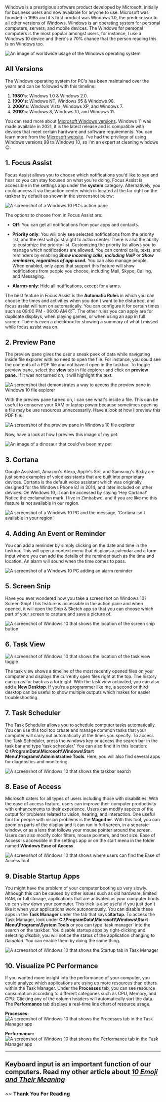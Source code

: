 Windows is a prestigious software product developed by Microsoft, initially for business users and now available for anyone to use. Microsoft was founded in 1985 and it's first product was Windows 1.0, the predecessor to all other versions of Windows. Windows is an operating system for personal computers, servers, and mobile devices. The Windows for personal computers is the most popular amongst users, for instance, I use a Windows 10 device and there's a 70% chance that the person reading this is on Windows too.

![An image of worldwide usage of the Windows operating system](https://cdn.arstechnica.net/wp-content/uploads/2021/02/market-share2.png)

## All Versions

The Windows operating system for PC's has been maintained over the years and can be followed with this timeline:

1. **1980's**: Windows 1.0 & Windows 2.0.
2. **1990's**: Windows NT, Windows 95 & Windows 98.
3. **2000's**: Windows Vista, Windows XP, and Windows 7.
4. **2010's**: Windows 8, Windows 10, and Windows 11.

You can read more about [Microsoft Windows versions](https://microsoft.fandom.com/wiki/List_of_Microsoft_Windows_versions). Windows 11 was made available in 2021, it is the latest release and is compatible with devices that meet certain hardware and software requirements. You can learn more from the [Microsoft website](https://www.microsoft.com/en-us/windows/windows-11). I've had the privilege of using Windows versions 98 to Windows 10, so I'm an expert at cleaning windows 😉.

## 1. Focus Assist

Focus Assist allows you to choose which notifications you'd like to see and hear so you can stay focused on what you're doing. Focus Assist is accessible in the settings app under the **system** category. Alternatively, you could access it via the action center which is located at the far right on the taskbar by default as shown in the screenshot below:

![A screenshot of a Windows 10 PC's action pane](https://github.com/tawanda-profuse/Windows-10-Features-You-Might-Not-Know-About/blob/master/images/action_pane.png?raw=true)

 The options to choose from in Focus Assist are:

- **Off**: You can get all notifications from your apps and contacts.

- **Priority only**: You will only see selected notifications from the priority list, and the rest will go straight to action center. There is also the ability to customize the priority list. Customizing the priority list allows you to manage which notifications are allowed. You can control calls, texts, and reminders by enabling ***Show incoming calls, including VoIP*** or ***Show reminders, regardless of app used.*** You can also manage people. When enabled, only apps that support this feature will show notifications from people you choose, including Mail, Skype, Calling, and Messaging.

- **Alarms only**: Hide all notifications, except for alarms.

The best feature in Focus Assist is the **Automatic Rules** in which you can choose the times and activities when you don't want to be disturbed, and focus assist will turn on automatically. You can configure it for certain times such as 08:00 PM - 06:00 AM 😴. The other rules you can apply are for duplicate displays, when playing games, or when using an app in full screen. There is even a checkbox for showing a summary of what I missed while focus assist was on.

## 2. Preview Pane

The preview pane gives the user a sneak peek of data while navigating inside file explorer with no need to open the file. For instance, you could see the contents of a PDF file and not have it open in the taskbar. To toggle preview pane, select the **view** tab in file explorer and click on **preview pane.** If it was not turned on, it will highlight the text.

![A screenshot that demonstrates a way to access the preview pane in Windows 10 file explorer](https://github.com/tawanda-profuse/Windows-10-Features-You-Might-Not-Know-About/blob/master/images/preview_p.png?raw=true)

With the preview pane turned on, I can see what's inside a file. This can be useful to conserve your RAM or laptop power because sometimes opening a file may be use resources unnecessarily. Have a look at how I preview this PDF file:

![A screenshot of the preview pane in Windows 10 file explorer](https://github.com/tawanda-profuse/Windows-10-Features-You-Might-Not-Know-About/blob/master/images/pdfview.png?raw=true)

Now, have a look at how I preview this image of my pet:

![An image of a dinosaur that could've been my pet](https://github.com/tawanda-profuse/Windows-10-Features-You-Might-Not-Know-About/blob/master/images/dino_pet.png?raw=true)

## 3. Cortana 

Google Assistant, Amazon's Alexa, Apple's Siri, and Samsung's Bixby are just some examples of voice assistants that are built into proprietary devices. Cortana is the default voice assistant which was originally designed for the Windows Phone 8.1 in 2014, and later included on other devices. On Windows 10, it can be accessed by saying 'Hey Cortana!' Notice the exclamation mark. I live in Zimbabwe, and if you are like me this feature is not available in our region.

![A screenshot of a Windows 10 PC and the message, 'Cortana isn't available in your region.'](https://github.com/tawanda-profuse/Windows-10-Features-You-Might-Not-Know-About/blob/master/images/cortana.png?raw=true)

## 4. Adding An Event or Reminder

You can add a reminder by simply clicking on the date and time in the taskbar. This will open a context menu that displays a calendar and a form input where you can add the details of the reminder such as the time and location. An alarm will sound when the time comes to pass.

![A screenshot of a Windows 10 PC adding an alarm reminder](https://github.com/tawanda-profuse/Windows-10-Features-You-Might-Not-Know-About/blob/master/images/windows_alarm.png?raw=true)

## 5. Screen Snip

Have you ever wondered how you take a screenshot on Windows 10? Screen Snip! This feature is accessible in the action pane and when opened, it will open the Snip & Sketch app so that you can choose which part of your screen to capture and save a picture of.

![A screenshot of Windows 10 that shows the location of the screen snip button](https://github.com/tawanda-profuse/Windows-10-Features-You-Might-Not-Know-About/blob/master/images/screen_snip.png?raw=true)

## 6. Task View

![A screenshot of Windows 10 that shows the location of the task view toggle](https://github.com/tawanda-profuse/Windows-10-Features-You-Might-Not-Know-About/blob/master/images/task_view.png?raw=true)

The task view shows a timeline of the most recently opened files on your computer and displays the currently open files right at the top. The history can go as far back as a fortnight. With the task view activated, you can also add a **New Desktop**. If you're a programmer like me, a second or third desktop can be useful to show multiple outputs which makes for easier troubleshooting.

## 7. Task Scheduler

The Task Scheduler allows you to schedule computer tasks automatically. You can use this tool too create and manage common tasks that your computer will carry out automatically at the times you specify. To access the Task Scheduler, press the windows key or access the search bar in the task bar and type 'task scheduler.' You can also find it in this location: **C:\ProgramData\Microsoft\Windows\Start Menu\Programs\Administrative Tools**. Here, you will also find several apps for diagnostics and monitoring.

![A screenshot of Windows 10 that shows the taskbar search](https://github.com/tawanda-profuse/Windows-10-Features-You-Might-Not-Know-About/blob/master/images/taskSC.png?raw=true)

## 8. Ease of Access

Microsoft caters for all types of users including those with disabilities. With the ease of access feature, users can improve their computer productivity with enhancements to their experience. Users can modify aspects of the output for problems related to vision, hearing, and interaction. One useful tool for people with vision problems is the **Magnifier**. With this tool, you can zoom on parts of the display and it can run in full screen, in a separate window, or as a lens that follows your mouse pointer around the screen. Users can also modify color filters, mouse pointers, and text size. Ease of Access is accessible in the settings app or on the start menu in the folder named **Windows Ease of Access**.

![A screenshot of Windows 10 that shows where users can find the Ease of Access tool](https://github.com/tawanda-profuse/Windows-10-Features-You-Might-Not-Know-About/blob/master/images/easey.png?raw=true)

## 9. Disable Startup Apps

You might have the problem of your computer booting up very slowly. Although this can be caused by other issues such as old hardware, limited RAM, or full storage, applications that are activated as your computer boots up can slow down your computer. This trick is also useful if you just don't like it when your applications work autonomously. You can disable these apps in the **Task Manager** under the tab that says **Startup**. To access the Task Manager, look under **C:\ProgramData\Microsoft\Windows\Start Menu\Programs\System Tools** or you can type 'task manager' into the search on the taskbar. You disable startup apps by right-clicking and selecting *disable*, you will notice the status of the application changing to *Disabled*. You can enable them by doing the same thing.

![A screenshot of Windows 10 that shows the Startup tab in Task Manager](https://github.com/tawanda-profuse/Windows-10-Features-You-Might-Not-Know-About/blob/master/images/tskm-startup.png?raw=true)

## 10. Visualize PC Performance

If you wanted more insight into the performance of your computer, you could analyze which applications are using up more resources than others within the Task Manager. Under the **Processes** tab, you can see resource consumption according to different categories such as CPU, Memory, and GPU. Clicking any of the column headers will automatically sort the data. The **Performance** tab displays a real-time line chart of resource usage.

**Processes:**
![A screenshot of Windows 10 that shows the Processes tab in the Task Manager app](https://github.com/tawanda-profuse/Windows-10-Features-You-Might-Not-Know-About/blob/master/images/processes.png?raw=true)

**Performance:**
![A screenshot of Windows 10 that shows the Performance tab in the Task Manager app](https://github.com/tawanda-profuse/Windows-10-Features-You-Might-Not-Know-About/blob/master/images/performance.png?raw=true)

--- 
Keyboard input is an important function of our computers. Read my other article about [***10 Emoji and Their Meaning***](https://andrew-tech-blog.herokuapp.com/articles/10-emoji-and-their-meaning) 
---  

### ~~ Thank You For Reading